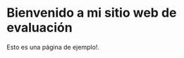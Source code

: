 <!DOCTYPE html>
<html>
  <head>
    <title>Mi Proyecto-Web-Ejemplo </title>
  </head>
  <body>
    <h1>Bienvenido a mi sitio web de evaluación</h1>
    <p>Esto es una página de ejemplo!.</p>
  </body>
</html>
